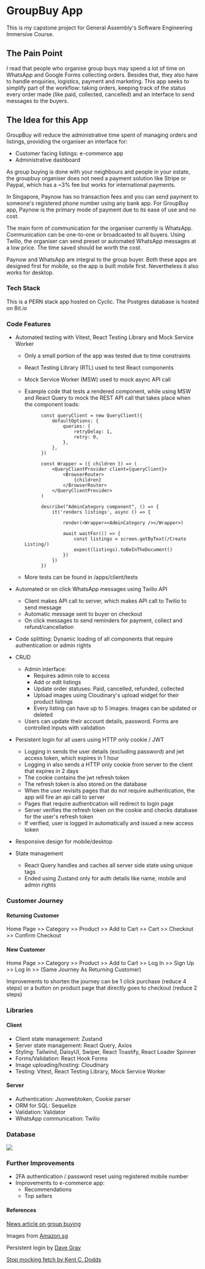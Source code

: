 # GroupBuy App
This is my capstone project for General Assembly's Software Engineering Immersive Course.

## The Pain Point
I read that people who organise group buys may spend a lot of time on WhatsApp and Google Forms collecting orders. Besides that, they also have to handle enquiries, logistics, payment and marketing. This app seeks to simplify part of the workflow: taking orders, keeping track of the status every order made (like paid, collected, cancelled) and an interface to send messages to the buyers.

## The Idea for this App
GroupBuy will reduce the administrative time spent of managing orders and listings, providing the organiser an interface for:
    
- Customer facing listings: e-commerce app
- Administrative dashboard 

As group buying is done with your neighbours and people in your estate, the groupbuy organiser does not need a payment solution like Stripe or Paypal, which has a ~3% fee but works for international payments.

In Singapore, Paynow has no transaction fees and you can send payment to someone's registered phone number using any bank app. For GroupBuy app, Paynow is the primary mode of payment due to its ease of use and no cost. 

The main form of communication for the organiser currently is WhatsApp. Communication can be one-to-one or broadcasted to all buyers. Using Twilio, the organiser can send preset or automated WhatsApp messages at a low price. The time saved should be worth the cost.

Paynow and WhatsApp are integral to the group buyer. Both these apps are designed first for mobile, so the app is built mobile first. Nevertheless it also works for desktop.

### Tech Stack
This is a PERN stack app hosted on Cyclic. 
The Postgres database is hosted on Bit.io

### Code Features
- Automated testing with Vitest, React Testing Library and Mock Service Worker
    - Only a small portion of the app was tested due to time constraints
    - React Testing Library (RTL) used to test React components
    - Mock Service Worker (MSW) used to mock async API call
    - Example code that tests a rendered component, while using MSW and React Query to mock the REST API call that takes place when the component loads:

    
                const queryClient = new QueryClient({
                    defaultOptions: {
                        queries: {
                            retryDelay: 1,
                            retry: 0,
                        },
                    },      
                })

                const Wrapper = ({ children }) => (
                    <QueryClientProvider client={queryClient}>
                        <BrowserRouter>
                            {children}        
                        </BrowserRouter>
                    </QueryClientProvider>
                )

                describe("AdminCategory component", () => {
                    it('renders listings', async () => {

                        render(<Wrapper><AdminCategory /></Wrapper>)   
                        
                        await waitFor(() => {
                            const listings = screen.getByText(/Create Listing/)
                            expect(listings).toBeInTheDocument()
                        }) 
                    })     
                })

    
    - More tests can be found in /apps/client/tests

- Automated or on click WhatsApp messages using Twilio API
    - Client makes API call to server, which makes API call to Twilio to send message
    - Automatic message sent to buyer on checkout
    - On click messages to send reminders for payment, collect and refund/cancellation

- Code splitting: Dynamic loading of all components that require authentication or admin rights

- CRUD
    - Admin interface:
        - Requires admin role to access
        - Add or edit listings
        - Update order statuses: Paid, cancelled, refunded, collected
        - Upload images using Cloudinary's upload widget for their product listings
        - Every listing can have up to 5 images. Images can be updated or deleted
    - Users can update their account details, password. Forms are controlled inputs with validation

- Persistent login for all users using HTTP only cookie / JWT
    - Logging in sends the user details (excluding password) and jwt access token, which expires in 1 hour
    - Logging in also sends a HTTP only cookie from server to the client that expires in 2 days
    - The cookie contains the jwt refresh token
    - The refresh token is also stored on the database 
    - When the user revisits pages that do not require authentication, the app will fire an api call to server
    - Pages that require authentication will redirect to login page
    - Server verifies the refresh token on the cookie and checks database for the user's refresh token
    - If verified, user is logged in automatically and issued a new access token

- Responsive design for mobile/desktop

- State management
    - React Query handles and caches all server side state using unique tags
    - Ended using Zustand only for auth details like name, mobile and admin rights

### Customer Journey

#### Returning Customer
Home Page >> Category >> Product >> Add to Cart >> Cart >> Checkout >> Confirm Checkout

#### New Customer
Home Page >> Category >> Product >> Add to Cart >> Log In >> Sign Up >> Log In >> (Same Journey As Returning Customer)

Improvements to shorten the journey can be 1 click purchase (reduce 4 steps) or a button on product page that directly goes to checkout (reduce 2 steps)

### Libraries

#### Client
- Client state management: Zustand
- Server state management: React Query, Axios
- Styling: Tailwind, DaisyUI, Swiper, React Toastify, React Loader Spinner
- Forms/Validation: React Hook Forms
- Image uploading/hosting: Cloudinary
- Testing: Vitest, React Testing Library, Mock Service Worker

#### Server
- Authentication: Jsonwebtoken, Cookie parser
- ORM for SQL: Sequelize
- Validation: Validator
- WhatsApp communication: Twilio

### Database

![](https://res.cloudinary.com/dkilrhnk7/image/upload/v1671102525/drawSQL-export-2022-12-15_19_08_vdqkhb.png)

### Further Improvements
- 2FA authentication / password reset using registered mobile number
- Improvements to e-commerce app:
    - Recommendations
    - Top sellers

#### References

[News article on group buying](https://www.channelnewsasia.com/cnainsider/free-delivery-bulk-discounts-singapore-rise-community-group-buys-2051651)

Images from [Amazon.sg](https://www.amazon.sg/)

Persistent login by [Dave Gray](https://youtube.com/playlist?list=PL0Zuz27SZ-6PRCpm9clX0WiBEMB70FWwd)

[Stop mocking fetch by Kent C. Dodds](https://kentcdodds.com/blog/stop-mocking-fetch)